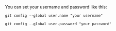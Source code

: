 You can set your username and password like this:
```
git config --global user.name "your username"

git config --global user.password "your password"
```